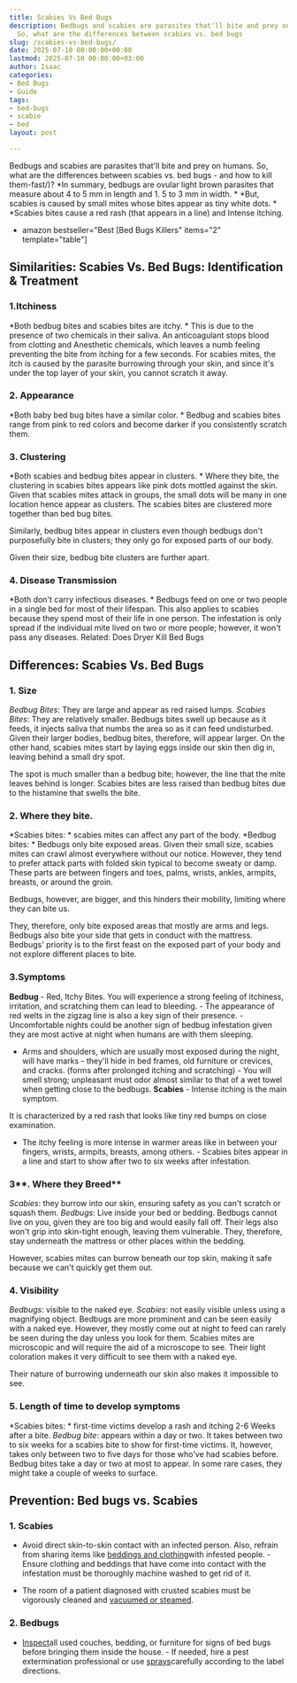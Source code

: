 ```yaml
---
title: Scabies Vs Bed Bugs
description: Bedbugs and scabies are parasites that'll bite and prey on humans. 
  So, what are the differences between scabies vs. bed bugs
slug: /scabies-vs-bed-bugs/
date: 2025-07-10 00:00:00+00:00
lastmod: 2025-07-10 00:00:00+03:00
author: Isaac
categories:
- Bed Bugs
- Guide
tags:
- bed-bugs
- scabie
- bed
layout: post

---
```

Bedbugs and scabies are parasites that'll bite and prey on humans. So, what are the differences between scabies vs. bed bugs - and how to kill them-fast/)? *In summary, bedbugs are ovular light brown parasites that measure about 4 to 5 mm in length and 1. 5 to 3 mm in width. * *But, scabies is caused by small mites whose bites appear as tiny white dots. * *Scabies bites cause a red rash (that appears in a line) and Intense itching.

* amazon bestseller="Best [Bed Bugs Killers" items="2" template="table"]

##  **Similarities: Scabies Vs. Bed Bugs: Identification & Treatment**

###  **1.Itchiness**

*Both bedbug bites and scabies bites are itchy. * This is due to the presence of two chemicals in their saliva. An anticoagulant stops blood from clotting and Anesthetic chemicals, which leaves a numb feeling preventing the bite from itching for a few seconds. For scabies mites, the itch is caused by the parasite burrowing through your skin, and since it's under the top layer of your skin, you cannot scratch it away.

###  **2. Appearance**

*Both baby bed bug bites have a similar color. * Bedbug and scabies bites range from pink to red colors and become darker if you consistently scratch them.

###  **3. Clustering**

*Both scabies and bedbug bites appear in clusters. * Where they bite, the clustering in scabies bites appears like pink dots mottled against the skin. Given that scabies mites attack in groups, the small dots will be many in one location hence appear as clusters. The scabies bites are clustered more together than bed bug bites.

Similarly, bedbug bites appear in clusters even though bedbugs don't purposefully bite in clusters; they only go for exposed parts of our body.

Given their size, bedbug bite clusters are further apart.

###  **4. Disease Transmission**

*Both don't carry infectious diseases. * Bedbugs feed on one or two people in a single bed for most of their lifespan. This also applies to scabies because they spend most of their life in one person. The infestation is only spread if the individual mite lived on two or more people; however, it won't pass any diseases. Related: Does Dryer Kill Bed Bugs

##  **Differences: Scabies Vs. Bed Bugs**

###  **1. Size**

*Bedbug Bites*: They are large and appear as red raised lumps. *Scabies Bites*: They are relatively smaller. Bedbugs bites swell up because as it feeds, it injects saliva that numbs the area so as it can feed undisturbed. Given their larger bodies, bedbug bites, therefore, will appear larger. On the other hand, scabies mites start by laying eggs inside our skin then dig in, leaving behind a small dry spot.

The spot is much smaller than a bedbug bite; however, the line that the mite leaves behind is longer. Scabies bites are less raised than bedbug bites due to the histamine that swells the bite.

###  **2. Where they bite.**

*Scabies bites: * scabies mites can affect any part of the body. *Bedbug bites: * Bedbugs only bite exposed areas. Given their small size, scabies mites can crawl almost everywhere without our notice. However, they tend to prefer attack parts with folded skin typical to become sweaty or damp. These parts are between fingers and toes, palms, wrists, ankles, armpits, breasts, or around the groin.

Bedbugs, however, are bigger, and this hinders their mobility, limiting where they can bite us.

They, therefore, only bite exposed areas that mostly are arms and legs. Bedbugs also bite your side that gets in conduct with the mattress. Bedbugs' priority is to the first feast on the exposed part of your body and not explore different places to bite.

###  3.**Symptoms**

**Bedbug** - Red, Itchy Bites. You will experience a strong feeling of itchiness, irritation, and scratching them can lead to bleeding. - The appearance of red welts in the zigzag line is also a key sign of their presence. - Uncomfortable nights could be another sign of bedbug infestation given they are most active at night when humans are with them sleeping.

- Arms and shoulders, which are usually most exposed during the night, will have marks - they'll hide in bed frames, old furniture or crevices, and cracks. (forms after prolonged itching and scratching) - You will smell strong; unpleasant must odor almost similar to that of a wet towel when getting close to the bedbugs. **Scabies** - Intense itching is the main symptom.

It is characterized by a red rash that looks like tiny red bumps on close examination.

- The itchy feeling is more intense in warmer areas like in between your fingers, wrists, armpits, breasts, among others. - Scabies bites appear in a line and start to show after two to six weeks after infestation.

###  3**. Where they Breed**

*Scabies*: they burrow into our skin, ensuring safety as you can't scratch or squash them. *Bedbugs*: Live inside your bed or bedding. Bedbugs cannot live on you, given they are too big and would easily fall off. Their legs also won't grip into skin-tight enough, leaving them vulnerable. They, therefore, stay underneath the mattress or other places within the bedding.

However, scabies mites can burrow beneath our top skin, making it safe because we can't quickly get them out.

###  **4. Visibility**

*Bedbugs*: visible to the naked eye. *Scabies*: not easily visible unless using a magnifying object. Bedbugs are more prominent and can be seen easily with a naked eye. However, they mostly come out at night to feed can rarely be seen during the day unless you look for them. Scabies mites are microscopic and will require the aid of a microscope to see. Their light coloration makes it very difficult to see them with a naked eye.

Their nature of burrowing underneath our skin also makes it impossible to see.

###  **5. Length of time to develop symptoms**

*Scabies bites: * first-time victims develop a rash and itching 2-6 Weeks after a bite. *Bedbug bite*: appears within a day or two. It takes between two to six weeks for a scabies bite to show for first-time victims. It, however, takes only between two to five days for those who've had scabies before. Bedbug bites take a day or two at most to appear. In some rare cases, they might take a couple of weeks to surface.

##  **Prevention: Bed bugs vs. Scabies**

###  **1. Scabies**

- Avoid direct skin-to-skin contact with an infected person. Also, refrain from sharing items like [beddings and clothing](https://pestpolicy.com/can-bed-bugs-bite-through-clothing/)with infested people. - Ensure clothing and beddings that have come into contact with the infestation must be thoroughly machine washed to get rid of it.

- The room of a patient diagnosed with crusted scabies must be vigorously cleaned and [vacuumed or steamed](https://pestpolicy.com/best-bed-bug-steamer/).

###  **2. Bedbugs**

- [Inspect](https://www.epa.gov/bedbugs/do-it-yourself-bed-bug-control)all used couches, bedding, or furniture for signs of bed bugs before bringing them inside the house. - If needed, hire a pest extermination professional or use [sprays](https://pestpolicy.com/best-bed-bug-spray/)carefully according to the label directions.
